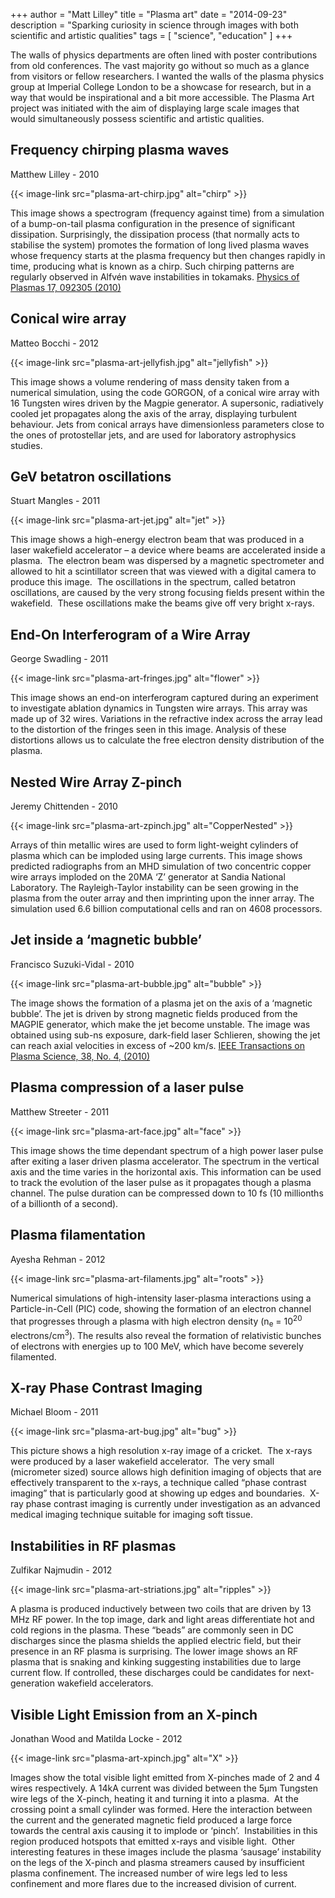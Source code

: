 +++
author = "Matt Lilley"
title = "Plasma art"
date = "2014-09-23"
description = "Sparking curiosity in science through images with both scientific and artistic qualities"
tags = [
    "science",
    "education"
]
+++

The walls of physics departments are often lined with poster contributions from old conferences. The vast majority go without so much as a glance from visitors or fellow researchers. I wanted the walls of the plasma physics group at Imperial College London to be a showcase for research, but in a way that would be inspirational and a bit more accessible. The Plasma Art project was initiated with the aim of displaying large scale images that would simultaneously possess scientific and artistic qualities.

## Frequency chirping plasma waves
Matthew Lilley - 2010

{{< image-link src="plasma-art-chirp.jpg" alt="chirp" >}}

This image shows a spectrogram (frequency against time) from a simulation of a bump-on-tail plasma configuration in the presence of significant dissipation. Surprisingly, the dissipation process (that normally acts to stabilise the system) promotes the formation of long lived plasma waves whose frequency starts at the plasma frequency but then changes rapidly in time, producing what is known as a chirp. Such chirping patterns are regularly observed in Alfvén wave instabilities in tokamaks. <a rel="noopener" href="https://dx.doi.org/10.1063/1.3486535" target="_blank">Physics of Plasmas 17, 092305 (2010)</a></p>

## Conical wire array
Matteo Bocchi - 2012

{{< image-link src="plasma-art-jellyfish.jpg" alt="jellyfish" >}}

This image shows a volume rendering of mass density taken from a numerical simulation, using the code GORGON, of a conical wire array with 16 Tungsten wires driven by the Magpie generator. A supersonic, radiatively cooled jet propagates along the axis of the array, displaying turbulent behaviour. Jets from conical arrays have dimensionless parameters close to the ones of protostellar jets, and are used for laboratory astrophysics studies.

## GeV betatron oscillations
Stuart Mangles - 2011

{{< image-link src="plasma-art-jet.jpg" alt="jet" >}}

This image shows a high-energy electron beam that was produced in a laser wakefield accelerator – a device where beams are accelerated inside a plasma.  The electron beam was dispersed by a magnetic spectrometer and allowed to hit a scintillator screen that was viewed with a digital camera to produce this image.  The oscillations in the spectrum, called betatron oscillations, are caused by the very strong focusing fields present within the wakefield.  These oscillations make the beams give off very bright x-rays.

## End-On Interferogram of a Wire Array
George Swadling - 2011

{{< image-link src="plasma-art-fringes.jpg" alt="flower" >}}

This image shows an end-on interferogram captured during an experiment to investigate ablation dynamics in Tungsten wire arrays. This array was made up of 32 wires. Variations in the refractive index across the array lead to the distortion of the fringes seen in this image. Analysis of these distortions allows us to calculate the free electron density distribution of the plasma.

## Nested Wire Array Z-pinch
Jeremy Chittenden - 2010

{{< image-link src="plasma-art-zpinch.jpg" alt="CopperNested" >}}

Arrays of thin metallic wires are used to form light-weight cylinders of plasma which can be imploded using large currents. This image shows predicted radiographs from an MHD simulation of two concentric copper wire arrays imploded on the 20MA ‘Z’ generator at Sandia National Laboratory. The Rayleigh-Taylor instability can be seen growing in the plasma from the outer array and then imprinting upon the inner array. The simulation used 6.6 billion computational cells and ran on 4608 processors.

## Jet inside a ‘magnetic bubble’
Francisco Suzuki-Vidal - 2010

{{< image-link src="plasma-art-bubble.jpg" alt="bubble" >}}

The image shows the formation of a plasma jet on the axis of a ‘magnetic bubble’. The jet is driven by strong magnetic fields produced from the MAGPIE generator, which make the jet become unstable. The image was obtained using sub-ns exposure, dark-field laser Schlieren, showing the jet can reach axial velocities in excess of ~200 km/s. <a rel="noopener" href="https://dx.doi.org/10.1109/TPS.2009.2036730" target="_blank">IEEE Transactions on Plasma Science, 38, No. 4, (2010)</a>

## Plasma compression of a laser pulse
Matthew Streeter - 2011

{{< image-link src="plasma-art-face.jpg" alt="face" >}}

This image shows the time dependant spectrum of a high power laser pulse after exiting a laser driven plasma accelerator. The spectrum in the vertical axis and the time varies in the horizontal axis. This information can be used to track the evolution of the laser pulse as it propagates though a plasma channel. The pulse duration can be compressed down to 10 fs (10 millionths of a billionth of a second).


## Plasma filamentation
Ayesha Rehman - 2012

{{< image-link src="plasma-art-filaments.jpg" alt="roots" >}}

Numerical simulations of high-intensity laser-plasma interactions using a Particle-in-Cell (PIC) code, showing the formation of an electron channel that progresses through a plasma with high electron density (n<sub>e</sub> = 10<sup>20</sup> electrons/cm<sup>3</sup>). The results also reveal the formation of relativistic bunches of electrons with energies up to 100 MeV, which have become severely filamented.

## X-ray Phase Contrast Imaging
Michael Bloom - 2011

{{< image-link src="plasma-art-bug.jpg" alt="bug" >}}

This picture shows a high resolution x-ray image of a cricket.  The x-rays were produced by a laser wakefield accelerator.  The very small (micrometer sized) source allows high definition imaging of objects that are effectively transparent to the x-rays, a technique called “phase contrast imaging” that is particularly good at showing up edges and boundaries.  X-ray phase contrast imaging is currently under investigation as an advanced medical imaging technique suitable for imaging soft tissue.

## Instabilities in RF plasmas
Zulfikar Najmudin - 2012

{{< image-link src="plasma-art-striations.jpg" alt="ripples" >}}

A plasma is produced inductively between two coils that are driven by 13 MHz RF power. In the top image, dark and light areas differentiate hot and cold regions in the plasma. These “beads” are commonly seen in DC discharges since the plasma shields the applied electric field, but their presence in an RF plasma is surprising. The lower image shows an RF plasma that is snaking and kinking suggesting instabilities due to large current flow. If controlled, these discharges could be candidates for next-generation wakefield accelerators.



## Visible Light Emission from an X-pinch
Jonathan Wood and Matilda Locke - 2012

{{< image-link src="plasma-art-xpinch.jpg" alt="X" >}}

Images show the total visible light emitted from X-pinches made of 2 and 4 wires respectively. A 14kA current was divided between the 5µm Tungsten wire legs of the X-pinch, heating it and turning it into a plasma.  At the crossing point a small cylinder was formed. Here the interaction between the current and the generated magnetic field produced a large force towards the central axis causing it to implode or ‘pinch’.  Instabilities in this region produced hotspots that emitted x-rays and visible light.  Other interesting features in these images include the plasma ‘sausage’ instability on the legs of the X-pinch and plasma streamers caused by insufficient plasma confinement. The increased number of wire legs led to less confinement and more flares due to the increased division of current.
